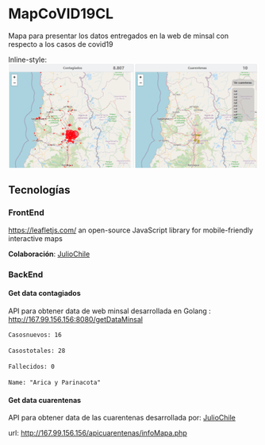 # MapCoVID19CL

Mapa para presentar los datos entregados en la web de minsal con respecto a los casos de covid19

Inline-style: 
![mapa](./images/mapa.PNG )

## Tecnologías

### FrontEnd

https://leafletjs.com/ an open-source JavaScript library for mobile-friendly interactive maps

**Colaboración**: [JulioChile](https://github.com/juliochile)

### BackEnd

#### Get data contagiados
API para obtener data de web minsal desarrollada en Golang : http://167.99.156.156:8080/getDataMinsal

```​
Casosnuevos: 16
​​​​
Casostotales: 28
​​​​
Fallecidos: 0
​​​​
Name: "Arica y Parinacota"
```

#### Get data cuarentenas

API para obtener data de las cuarentenas desarrollada por: [JulioChile](https://github.com/juliochile/apicuarentenas)

url: http://167.99.156.156/apicuarentenas/infoMapa.php